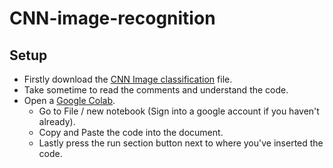 # CNN-image-recognition #

## Setup ##

* Firstly download the [CNN Image classification](https://github.com/JamesHullCS/CNN-image-recognition/blob/master/CNN%20Image%20classification.txt) file.
* Take sometime to read the comments and understand the code.
* Open a [Google Colab](https://colab.research.google.com/).
  * Go to File / new notebook (Sign into a google account if you haven't already).
  * Copy and Paste the code into the document.
  * Lastly press the run section button next to where you've inserted the code.
  





